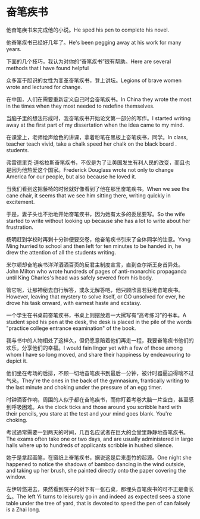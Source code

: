 # 奋笔疾书

<p><span class="chinese">他奋笔疾书来完成他的小说。</span><span class="english">He sped his pen to complete his novel.</span></p>

<p><span class="chinese">他奋笔疾书已经好几年了。</span><span class="english">He's been pegging away at his work for many years.</span></p>

<p><span class="chinese">下面的几个技巧，我认为对你的“奋笔疾书”很有帮助。</span><span class="english">Here are several methods that I have found helpful</span></p>

<p><span class="chinese">众多富于胆识的女性为变革奋笔疾书，登上讲坛。</span><span class="english">Legions of brave women wrote and lectured for change.</span></p>

<p><span class="chinese">在中国，人们在需要重新定义自己时会奋笔疾书。</span><span class="english">In China they wrote the most in the times when they most needed to redefine themselves.</span></p>

<p><span class="chinese">当脑子里的想法形成时，我奋笔疾书开始论文第一部分的写作。</span><span class="english">I started writing away at the first part of my dissertation when the idea came to my mind.</span></p>

<p><span class="chinese">在课堂上，老师绘声绘色的讲课，拿着粉笔在黑板上奋笔疾书，同学。</span><span class="english">In class, teacher teach vivid, take a chalk speed her chalk on the black board . students.</span></p>

<p><span class="chinese">弗雷德里克·道格拉斯奋笔疾书，不仅是为了让美国发生有利人民的改变，而且也是因为他热爱这个国家。</span><span class="english">Frederick Douglass wrote not only to change America for our people, but also because he loved it.</span></p>

<p><span class="chinese">当我们看到这把藤椅的时候就好像看到了他在那里奋笔疾书。</span><span class="english">When we see the cane chair, it seems that we see him sitting there, writing quickly in excitement.</span></p>

<p><span class="chinese">于是，妻子头也不抬地开始奋笔疾书，因为她有太多的委屈要写。</span><span class="english">So the wife started to write without looking up because she has a lot to write about her frustration.</span></p>

<p><span class="chinese">杨明赶到学校时再剩十分钟便要交卷，他奋笔疾书引来了全体同学的注意。</span><span class="english">Yang Ming hurried to school and then left for ten minutes to be handed in, he drew the attention of all the students writing.</span></p>

<p><span class="chinese">米尔顿却奋笔疾书洋洋洒洒百页的反君主制度宣言，直到查尔斯王身首异处。</span><span class="english">John Milton who wrote hundreds of pages of anti-monarchic propaganda until King Charles's head was safely severed from his body.</span></p>

<p><span class="chinese">管它呢，让那神秘去自行解答，或永无解答吧，他只顾欣喜若狂地奋笔疾书。</span><span class="english">However, leaving that mystery to solve itself, or GO unsolved for ever, he drove his task onward, with earnest haste and ecstasy.</span></p>

<p><span class="chinese">一个学生在书桌前奋笔疾书，书桌上则摆放着一大摞写有“高考练习”的书本。</span><span class="english">A student sped his pen at the desk, the desk is placed in the pile of the words "practice college entrance examination" of the book.</span></p>

<p><span class="chinese">我与书中的人物相处了这样久，但仍愿意陪着他们再走一程，我要奋笔疾书他们的欢乐，分享他们的幸福。</span><span class="english">I would fain linger yet with a few of those among whom I have so long moved, and share their happiness by endeavouring to depict it.</span></p>

<p><span class="chinese">他们坐在考场的后排，不顾一切地奋笔疾书到最后一分钟，被计时器逼迫得喘不过气来。</span><span class="english">They're the ones in the back of the gymnasium, frantically writing to the last minute and choking under the pressure of an egg timer.</span></p>

<p><span class="chinese">时钟滴答作响，周围的人似乎都在奋笔疾书，而你盯着考卷大脑一片空白，甚至感到呼吸困难。</span><span class="english">As the clock ticks and those around you scribble hard with their pencils, you stare at the test and your mind goes blank. You're choking.</span></p>

<p><span class="chinese">考试通常需要一到两天的时间，几百名应试者在巨大的会堂里静静地奋笔疾书。</span><span class="english">The exams often take one or two days, and are usually administered in large halls where up to hundreds of applicants scribble in hushed silence.</span></p>

<p><span class="chinese">她于是拿起画笔，在窗纸上奋笔疾书，据说这是后来墨竹的起源。</span><span class="english">One night she happened to notice the shadows of bamboo dancing in the wind outside, and taking up her brush, she painted directly onto the paper covering the window.</span></p>

<p><span class="chinese">左伊转悠进去，果然看到院子的树下有一张石桌，那埋头奋笔疾书的可不正是斋长么。</span><span class="english">The left Yi turns to leisurely go in and indeed as expected sees a stone table under the tree of yard, that is devoted to speed the pen of can falsely is a Zhai long.</span></p>

